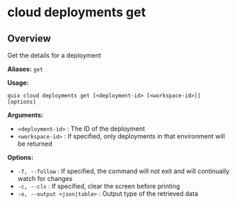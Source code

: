 # cloud deployments get

## Overview

Get the details for a deployment

**Aliases:** `get`

**Usage:**

```
quix cloud deployments get [<deployment-id> [<workspace-id>]] [options]
```

**Arguments:**

- `<deployment-id>` : The ID of the deployment
- `<workspace-id>` : If specified, only deployments in that environment will be returned

**Options:**

- `-f, --follow` : If specified, the command will not exit and will continually watch for changes
- `-c, --cls` : If specified, clear the screen before printing
- `-o, --output <json|table>` : Output type of the retrieved data

